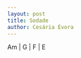 ```yaml
---
layout: post
title: Sodade
author: Cesária Évora
---
```


<canvas class="chords">Am | G | F | E</canvas>





